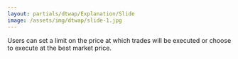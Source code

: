 ```yaml
---
layout: partials/dtwap/Explanation/Slide
image: /assets/img/dtwap/slide-1.jpg
---
```


Users can set a limit on the price at which trades will be executed or choose to execute at the best market price.